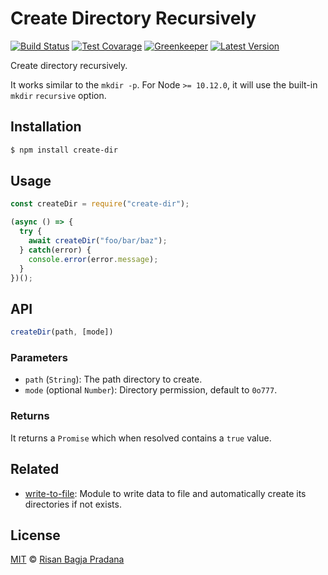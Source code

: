 # Create Directory Recursively

[![Build Status](https://badgen.net/travis/risan/create-dir)](https://travis-ci.org/risan/create-dir)
[![Test Covarage](https://badgen.net/codecov/c/github/risan/create-dir)](https://codecov.io/gh/risan/create-dir)
[![Greenkeeper](https://badges.greenkeeper.io/risan/create-dir.svg)](https://greenkeeper.io)
[![Latest Version](https://badgen.net/npm/v/create-dir)](https://www.npmjs.com/package/create-dir)

Create directory recursively.

It works similar to the `mkdir -p`. For Node `>= 10.12.0`, it will use the built-in `mkdir` `recursive` option.

## Installation

```bash
$ npm install create-dir
```

## Usage

```js
const createDir = require("create-dir");

(async () => {
  try {
    await createDir("foo/bar/baz");
  } catch(error) {
    console.error(error.message);
  }
})();
```

## API

```js
createDir(path, [mode])
```

### Parameters

* `path` (`String`): The path directory to create.
* `mode` (optional `Number`): Directory permission, default to `0o777`.

### Returns

It returns a `Promise` which when resolved contains a `true` value.

## Related

* [write-to-file](https://github.com/risan/write-to-file): Module to write data to file and automatically create its directories if not exists.

## License

[MIT](https://github.com/risan/create-dir/blob/master/LICENSE) © [Risan Bagja Pradana](https://bagja.net)
